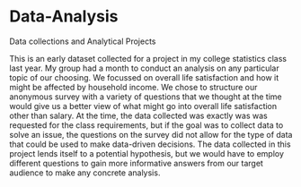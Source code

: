# Data-Analysis
Data collections and Analytical Projects 

This is an early dataset collected for a project in my college statistics class last year.  My group had a month to conduct an analysis on any particular topic of our choosing. We focussed on overall life satisfaction and how it might be affected by household income. We chose to structure our anonymous survey with a variety of questions that we thought at the time would give us a better view of what might go into overall life satisfaction other than salary.  At the time, the data collected was exactly was was requested for the class requirements, but if the goal was to collect data to solve an issue, the questions on the survey did not allow for the type of data that could be used to make data-driven decisions.  The data collected in this project lends itself to a potential hypothesis, but we would have to employ different questions to gain more informative answers from our target audience to make any concrete analysis. 
